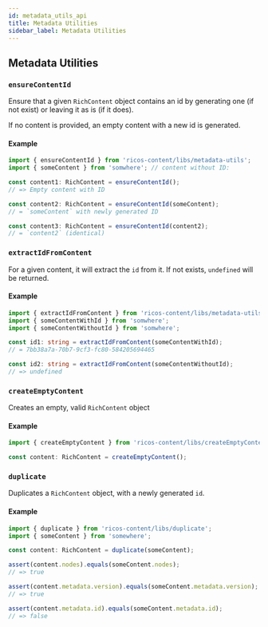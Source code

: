 ```yaml
---
id: metadata_utils_api
title: Metadata Utilities
sidebar_label: Metadata Utilities
---
```


## Metadata Utilities

### `ensureContentId`

Ensure that a given `RichContent` object contains an id by generating one (if not exist) or leaving it as is (if it does).

If no content is provided, an empty content with a new id is generated.

#### Example

```ts
import { ensureContentId } from 'ricos-content/libs/metadata-utils';
import { someContent } from 'somwhere'; // content without ID:

const content1: RichContent = ensureContentId();
// => Empty content with ID

const content2: RichContent = ensureContentId(someContent);
// = `someContent` with newly generated ID

const content3: RichContent = ensureContentId(content2);
// = `content2` (identical)
```

### `extractIdFromContent`

For a given content, it will extract the `id` from it. If not exists, `undefined` will be returned.

#### Example

```ts
import { extractIdFromContent } from 'ricos-content/libs/metadata-utils';
import { someContentWithId } from 'somwhere';
import { someContentWithoutId } from 'somwhere';

const id1: string = extractIdFromContent(someContentWithId);
// = 7bb38a7a-70b7-9cf3-fc80-584205694465

const id2: string = extractIdFromContent(someContentWithoutId);
// => undefined
```

### `createEmptyContent`

Creates an empty, valid `RichContent` object

#### Example

```ts
import { createEmptyContent } from 'ricos-content/libs/createEmptyContent';

const content: RichContent = createEmptyContent();
```

### `duplicate`

Duplicates a `RichContent` object, with a newly generated `id`.

#### Example

```ts
import { duplicate } from 'ricos-content/libs/duplicate';
import { someContent } from 'somewhere';

const content: RichContent = duplicate(someContent);

assert(content.nodes).equals(someContent.nodes);
// => true

assert(content.metadata.version).equals(someContent.metadata.version);
// => true

assert(content.metadata.id).equals(someContent.metadata.id);
// => false
```
